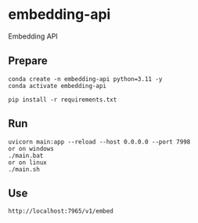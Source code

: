 # embedding-api
Embedding API

## Prepare

```
conda create -n embedding-api python=3.11 -y
conda activate embedding-api
```

```
pip install -r requirements.txt
```

## Run

```
uvicorn main:app --reload --host 0.0.0.0 --port 7998
or on windows
./main.bat
or on linux
./main.sh
```

## Use

```
http://localhost:7965/v1/embed
```